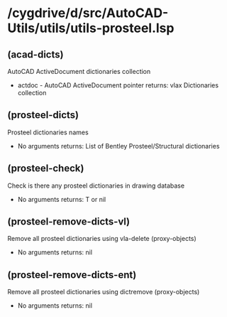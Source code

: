 # /cygdrive/d/src/AutoCAD-Utils/utils/utils-prosteel.lsp
## (acad-dicts)
AutoCAD ActiveDocument dictionaries collection
* actdoc - AutoCAD ActiveDocument pointer
returns: vlax Dictionaries collection
## (prosteel-dicts)
Prosteel dictionaries names
* No arguments
returns: List of Bentley Prosteel/Structural dictionaries
## (prosteel-check)
Check is there any prosteel dictionaries in drawing database
* No arguments
returns: T or nil
## (prosteel-remove-dicts-vl)
Remove all prosteel dictionaries using vla-delete (proxy-objects)
* No arguments
returns: nil
## (prosteel-remove-dicts-ent)
Remove all prosteel dictionaries using dictremove (proxy-objects)
* No arguments
returns: nil
